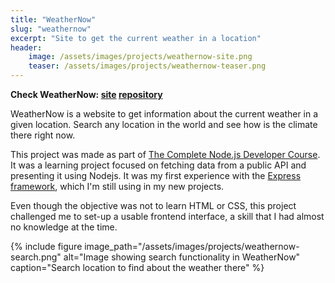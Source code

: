 ```yaml
---
title: "WeatherNow"
slug: "weathernow"
excerpt: "Site to get the current weather in a location"
header:
    image: /assets/images/projects/weathernow-site.png
    teaser: /assets/images/projects/weathernow-teaser.png
---
```


**Check WeatherNow: [site](https://vccolombo-weather-site.herokuapp.com/) [repository](https://github.com/vccolombo/WeatherNow)**

WeatherNow is a website to get information about the current weather in a given location. Search any location in the world and see how is the climate there right now.

This project was made as part of [The Complete Node.js Developer Course](https://www.udemy.com/course/the-complete-nodejs-developer-course-2/). It was a learning project focused on fetching data from a public API and presenting it using Nodejs. It was my first experience with the [Express framework](https://expressjs.com/), which I'm still using in my new projects. 

Even though the objective was not to learn HTML or CSS, this project challenged me to set-up a usable frontend interface, a skill that I had almost no knowledge at the time.

{% include figure image_path="/assets/images/projects/weathernow-search.png" alt="Image showing search functionality in WeatherNow" caption="Search location to find about the weather there" %}
